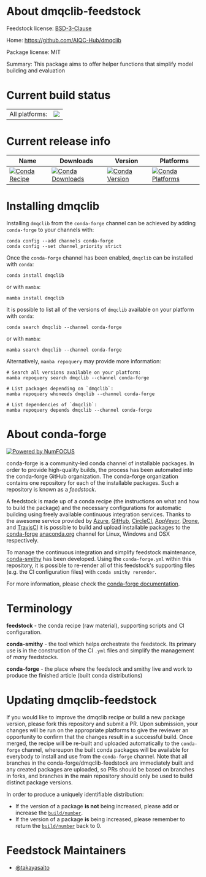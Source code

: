 About dmqclib-feedstock
=======================

Feedstock license: [BSD-3-Clause](https://github.com/conda-forge/dmqclib-feedstock/blob/main/LICENSE.txt)

Home: https://github.com/AIQC-Hub/dmqclib

Package license: MIT

Summary: This package aims to offer helper functions that simplify model building and evaluation

Current build status
====================


<table><tr><td>All platforms:</td>
    <td>
      <a href="https://dev.azure.com/conda-forge/feedstock-builds/_build/latest?definitionId=26108&branchName=main">
        <img src="https://dev.azure.com/conda-forge/feedstock-builds/_apis/build/status/dmqclib-feedstock?branchName=main">
      </a>
    </td>
  </tr>
</table>

Current release info
====================

| Name | Downloads | Version | Platforms |
| --- | --- | --- | --- |
| [![Conda Recipe](https://img.shields.io/badge/recipe-dmqclib-green.svg)](https://anaconda.org/conda-forge/dmqclib) | [![Conda Downloads](https://img.shields.io/conda/dn/conda-forge/dmqclib.svg)](https://anaconda.org/conda-forge/dmqclib) | [![Conda Version](https://img.shields.io/conda/vn/conda-forge/dmqclib.svg)](https://anaconda.org/conda-forge/dmqclib) | [![Conda Platforms](https://img.shields.io/conda/pn/conda-forge/dmqclib.svg)](https://anaconda.org/conda-forge/dmqclib) |

Installing dmqclib
==================

Installing `dmqclib` from the `conda-forge` channel can be achieved by adding `conda-forge` to your channels with:

```
conda config --add channels conda-forge
conda config --set channel_priority strict
```

Once the `conda-forge` channel has been enabled, `dmqclib` can be installed with `conda`:

```
conda install dmqclib
```

or with `mamba`:

```
mamba install dmqclib
```

It is possible to list all of the versions of `dmqclib` available on your platform with `conda`:

```
conda search dmqclib --channel conda-forge
```

or with `mamba`:

```
mamba search dmqclib --channel conda-forge
```

Alternatively, `mamba repoquery` may provide more information:

```
# Search all versions available on your platform:
mamba repoquery search dmqclib --channel conda-forge

# List packages depending on `dmqclib`:
mamba repoquery whoneeds dmqclib --channel conda-forge

# List dependencies of `dmqclib`:
mamba repoquery depends dmqclib --channel conda-forge
```


About conda-forge
=================

[![Powered by
NumFOCUS](https://img.shields.io/badge/powered%20by-NumFOCUS-orange.svg?style=flat&colorA=E1523D&colorB=007D8A)](https://numfocus.org)

conda-forge is a community-led conda channel of installable packages.
In order to provide high-quality builds, the process has been automated into the
conda-forge GitHub organization. The conda-forge organization contains one repository
for each of the installable packages. Such a repository is known as a *feedstock*.

A feedstock is made up of a conda recipe (the instructions on what and how to build
the package) and the necessary configurations for automatic building using freely
available continuous integration services. Thanks to the awesome service provided by
[Azure](https://azure.microsoft.com/en-us/services/devops/), [GitHub](https://github.com/),
[CircleCI](https://circleci.com/), [AppVeyor](https://www.appveyor.com/),
[Drone](https://cloud.drone.io/welcome), and [TravisCI](https://travis-ci.com/)
it is possible to build and upload installable packages to the
[conda-forge](https://anaconda.org/conda-forge) [anaconda.org](https://anaconda.org/)
channel for Linux, Windows and OSX respectively.

To manage the continuous integration and simplify feedstock maintenance,
[conda-smithy](https://github.com/conda-forge/conda-smithy) has been developed.
Using the ``conda-forge.yml`` within this repository, it is possible to re-render all of
this feedstock's supporting files (e.g. the CI configuration files) with ``conda smithy rerender``.

For more information, please check the [conda-forge documentation](https://conda-forge.org/docs/).

Terminology
===========

**feedstock** - the conda recipe (raw material), supporting scripts and CI configuration.

**conda-smithy** - the tool which helps orchestrate the feedstock.
                   Its primary use is in the construction of the CI ``.yml`` files
                   and simplify the management of *many* feedstocks.

**conda-forge** - the place where the feedstock and smithy live and work to
                  produce the finished article (built conda distributions)


Updating dmqclib-feedstock
==========================

If you would like to improve the dmqclib recipe or build a new
package version, please fork this repository and submit a PR. Upon submission,
your changes will be run on the appropriate platforms to give the reviewer an
opportunity to confirm that the changes result in a successful build. Once
merged, the recipe will be re-built and uploaded automatically to the
`conda-forge` channel, whereupon the built conda packages will be available for
everybody to install and use from the `conda-forge` channel.
Note that all branches in the conda-forge/dmqclib-feedstock are
immediately built and any created packages are uploaded, so PRs should be based
on branches in forks, and branches in the main repository should only be used to
build distinct package versions.

In order to produce a uniquely identifiable distribution:
 * If the version of a package **is not** being increased, please add or increase
   the [``build/number``](https://docs.conda.io/projects/conda-build/en/latest/resources/define-metadata.html#build-number-and-string).
 * If the version of a package **is** being increased, please remember to return
   the [``build/number``](https://docs.conda.io/projects/conda-build/en/latest/resources/define-metadata.html#build-number-and-string)
   back to 0.

Feedstock Maintainers
=====================

* [@takayasaito](https://github.com/takayasaito/)

